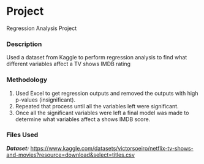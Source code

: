 # Project
Regression Analysis Project
### Description
Used a dataset from Kaggle to perform regression analysis to find what different variables affect a TV shows IMDB rating
### Methodology
1. Used Excel to get regression outputs and removed the outputs with high p-values (insignificant).
2. Repeated that process until all the variables left were significant.
3. Once all the significant variables were left a final model was made to determine what variables affect a shows IMDB score.
### Files Used
***Dataset:*** https://www.kaggle.com/datasets/victorsoeiro/netflix-tv-shows-and-movies?resource=download&select=titles.csv

